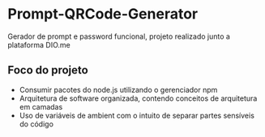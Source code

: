 # Prompt-QRCode-Generator
Gerador de prompt e password funcional, projeto realizado junto a plataforma DIO.me

## Foco do projeto

* Consumir pacotes do node.js utilizando o gerenciador npm
* Arquitetura de software organizada, contendo conceitos de arquitetura em camadas
* Uso de variáveis de ambient com o intuito de separar partes sensíveis do código
  
